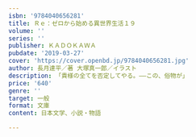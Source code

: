 ```yaml
---
isbn: '9784040656281'
title: Ｒｅ：ゼロから始める異世界生活１９
volume: ''
series: ''
publisher: ＫＡＤＯＫＡＷＡ
pubdate: '2019-03-27'
cover: 'https://cover.openbd.jp/9784040656281.jpg'
author: 長月達平／著 大塚真一郎／イラスト
description: 「貴様の全てを否定してやる。――この、俗物が」
price: '640'
genre: ''
target: 一般
format: 文庫
content: 日本文学、小説・物語

---
```

